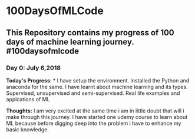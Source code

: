 # 100DaysOfMLCode
## This Repository contains my progress of 100 days of machine learning journey. #100daysofmlcode
### Day 0: July 6,2018


**Today's Progress**: *  I have setup the environment. Installed the Python and anaconda for the same. I have learnt about machine learning and its types. Supervised, unsupervised and semi-supervised. Real life examples and applcations of ML

**Thoughts:** I am very excited at the same time i am in little doubt that will i make through this journey. I have started one udemy course to learn about ML because before digging deep into the problem i have to enhance my basic knowledge.

